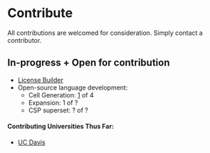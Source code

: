 # Contribute
All contributions are welcomed for consideration. Simply contact a contributor.

## In-progress + Open for contribution
- [License Builder](../Skill/Open/buildLicense.il)   
- Open-source language development:
  * Cell Generation:  [1](PDGen.pdf) of 4
  * Expansion: 1 of ?   
  * CSP superset: ? of ?  

#### Contributing Universities Thus Far:
* [UC Davis]() 
